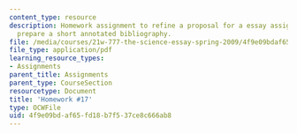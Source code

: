 ```yaml
---
content_type: resource
description: Homework assignment to refine a proposal for a essay assignment, and
  prepare a short annotated bibliography.
file: /media/courses/21w-777-the-science-essay-spring-2009/4f9e09bdaf65fd18b7f537ce8c666ab8_MIT21W_777s09_assn16_hw17.pdf
file_type: application/pdf
learning_resource_types:
- Assignments
parent_title: Assignments
parent_type: CourseSection
resourcetype: Document
title: 'Homework #17'
type: OCWFile
uid: 4f9e09bd-af65-fd18-b7f5-37ce8c666ab8
---
```

